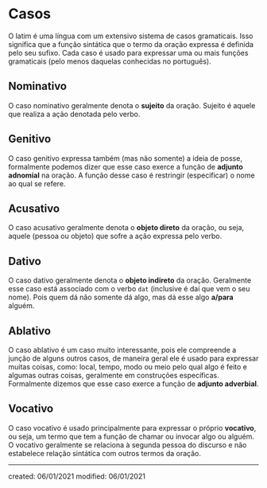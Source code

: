 # Casos
O latim é uma língua com um extensivo sistema de casos gramaticais. Isso significa que a função sintática que o termo da oração expressa é definida pelo seu sufixo. Cada caso é usado para expressar uma ou mais funções gramaticais (pelo menos daquelas conhecidas no português).

## Nominativo
O caso nominativo geralmente denota o **sujeito** da oração. Sujeito é aquele que realiza a ação denotada pelo verbo.

## Genitivo
O caso genitivo expressa também (mas não somente) a ideia de posse, formalmente podemos dizer que esse caso exerce a função de **adjunto adnomial** na oração. A função desse caso é restringir (especificar) o nome ao qual se refere.

## Acusativo
O caso acusativo geralmente denota o **objeto direto** da oração, ou seja, aquele (pessoa ou objeto) que sofre a ação expressa pelo verbo.

## Dativo
O caso dativo geralmente denota o **objeto indireto** da oração. Geralmente esse caso está associado com o verbo `dat` (inclusive é daí que vem o seu nome). Pois quem dá não somente dá algo, mas dá esse algo **a/para** alguém.

## Ablativo
O caso ablativo é um caso muito interessante, pois ele compreende a junção de alguns outros casos, de maneira geral ele é usado para expressar muitas coisas, como: local, tempo, modo ou meio pelo qual algo é feito e algumas outras coisas, geralmente em construções específicas. Formalmente dizemos que esse caso exerce a função de **adjunto adverbial**.

## Vocativo
O caso vocativo é usado principalmente para expressar o próprio **vocativo**, ou seja, um termo que tem a função de chamar ou invocar algo ou alguém. O vocativo geralmente se relaciona à segunda pessoa do discurso e não estabelece relação sintática com outros termos da oração.

---

created: 06/01/2021
modified: 06/01/2021
